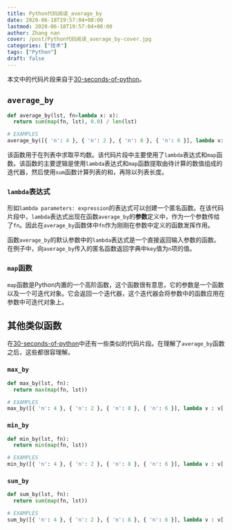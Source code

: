 ```yaml
---
title: Python代码阅读_average_by
date: 2020-06-18T19:57:04+08:00
lastmod: 2020-06-18T19:57:04+08:00
author: Zhang nan
cover: /post/Python代码阅读_average_by-cover.jpg
categories: ["技术"]
tags: ["Python"]
draft: false
---
```


本文中的代码片段来自于[30-seconds-of-python](https://github.com/30-seconds/30-seconds-of-python)。

<!--more-->

## `average_by`

```python
def average_by(lst, fn=lambda x: x):
  return sum(map(fn, lst), 0.0) / len(lst)

# EXAMPLES
average_by([{ 'n': 4 }, { 'n': 2 }, { 'n': 8 }, { 'n': 6 }], lambda x: x['n']) # 5.0
```

该函数用于在列表中求取平均数。该代码片段中主要使用了`lambda`表达式和`map`函数。该函数的主要逻辑是使用`lambda`表达式和`map`函数提取由待计算的数值组成的迭代器，然后使用`sum`函数计算列表的和，再除以列表长度。

### `lambda`表达式

形如`lambda parameters: expression`的表达式可以创建一个匿名函数。在该代码片段中，`lambda`表达式出现在函数`average_by`的**参数**定义中，作为一个参数传给了`fn`。因此在`average_by`函数体中`fn`作为刚刚在参数中定义的函数发挥作用。

函数`average_by`的默认参数中的`lambda`表达式是一个直接返回输入参数的函数。在例子中，向`average_by`传入的匿名函数返回字典中`key`值为`n`项的值。

### `map`函数

`map`函数是Python内置的一个高阶函数，这个函数很有意思，它的参数是一个函数以及一个可迭代对象。它会返回一个迭代器，这个迭代器会将参数中的函数应用在参数中可迭代对象上。

## 其他类似函数

在[30-seconds-of-python](https://github.com/30-seconds/30-seconds-of-python)中还有一些类似的代码片段。在理解了`average_by`函数之后，这些都很容理解。

### `max_by`

```python
def max_by(lst, fn):
  return max(map(fn, lst))

# EXAMPLES
max_by([{ 'n': 4 }, { 'n': 2 }, { 'n': 8 }, { 'n': 6 }], lambda v : v['n']) # 8
```

### `min_by`

```python
def min_by(lst, fn):
  return min(map(fn, lst))

# EXAMPLES
min_by([{ 'n': 4 }, { 'n': 2 }, { 'n': 8 }, { 'n': 6 }], lambda v : v['n']) # 2
```

### `sum_by`

```python
def sum_by(lst, fn):
  return sum(map(fn, lst))

# EXAMPLES
sum_by([{ 'n': 4 }, { 'n': 2 }, { 'n': 8 }, { 'n': 6 }], lambda v : v['n']) # 20
```
